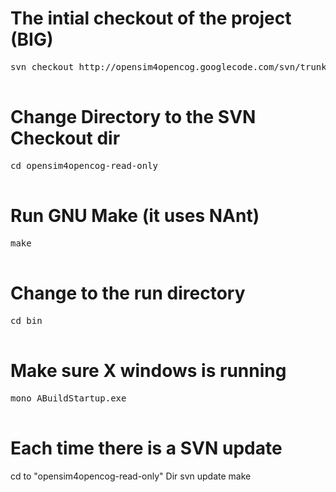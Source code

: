 # The intial checkout of the project (**BIG**) #
<pre>
svn checkout http://opensim4opencog.googlecode.com/svn/trunk/ opensim4opencog-read-only<br>
</pre>
# Change Directory to the SVN Checkout dir #
<pre>
cd opensim4opencog-read-only<br>
</pre>
# Run GNU Make (it uses NAnt) #
<pre>
make<br>
</pre>
# Change to the run directory #
<pre>
cd bin<br>
</pre>
# Make sure X windows is running #
<pre>
mono ABuildStartup.exe<br>
</pre>


# Each time there is a SVN update #
cd to "opensim4opencog-read-only" Dir
svn update
make